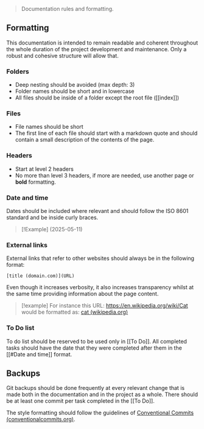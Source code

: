 > Documentation rules and formatting.

## Formatting

This documentation is intended to remain readable and coherent throughout the whole duration of the project development and maintenance. Only a robust and cohesive structure will allow that.

### Folders

- Deep nesting should be avoided (max depth: 3)
- Folder names should be short and in lowercase
- All files should be inside of a folder except the root file ([[index]])

### Files

- File names should be short
- The first line of each file should start with a markdown quote and should contain a small description of the contents of the page.

### Headers
- Start at level 2 headers
- No more than level 3 headers, if more are needed, use another page or **bold** formatting.

### Date and time
Dates should be included where relevant and should follow the ISO 8601 standard and be inside curly braces.

>[!Example]
 (2025-05-11)

### External links
External links that refer to other websites should always be in the following format:

```
[title (domain.com)](URL)
```

Even though it increases verbosity, it also increases transparency whilst at the same time providing information about the page content.

>[!example]
 For instance this URL: 
> https://en.wikipedia.org/wiki/Cat 
> would be formatted as:
> [cat (wikipedia.org)](https://en.wikipedia.org/wiki/Cat)

### To Do list
To do list should be reserved to be used only in [[To Do]]. All completed tasks should have the date that they were completed after them in the [[#Date and time]] format.

## Backups
Git backups should be done frequently at every relevant change that is made both in the documentation and in the project as a whole. There should be at least one commit per task completed in the [[To Do]].

The style formatting should follow the guidelines of [Conventional Commits (conventionalcommits.org)](https://www.conventionalcommits.org/en/v1.0.0/).